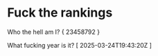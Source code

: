 # Fuck the rankings

Who the hell am I?
{ 23458792 }

What fucking year is it?
[ 2025-03-24T19:43:20Z ]
